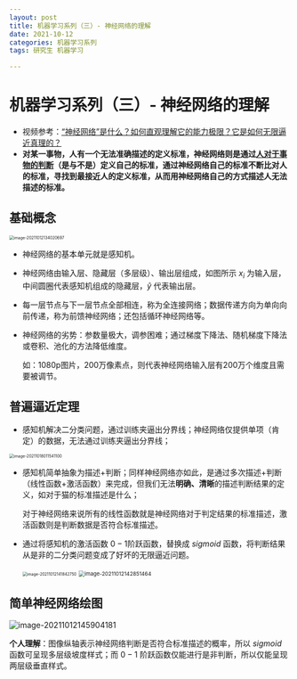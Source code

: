 ```yaml
---
layout: post
title: 机器学习系列（三）- 神经网络的理解
date: 2021-10-12
categories: 机器学习系列
tags: 研究生 机器学习

---
```


# 机器学习系列（三）- 神经网络的理解

- 视频参考：[“神经网络”是什么？如何直观理解它的能力极限？它是如何无限逼近真理的？](https://www.bilibili.com/video/BV1Yo4y1k7yU)
- **对某一事物，人有一个无法准确描述的定义标准，神经网络则是通过<u>人对于事物的判断</u>（是与不是）定义自己的标准，通过神经网络自己的标准不断比对人的标准，寻找到最接近人的定义标准，从而用神经网络自己的方式描述人无法描述的标准。**

## 基础概念

<img src="http://markdown.zzzbook.cn/image-20211012134020697.png" alt="image-20211012134020697" style="zoom:50%;" />

- 神经网络的基本单元就是感知机。

- 神经网络由输入层、隐藏层（多层级）、输出层组成，如图所示 $x_i$ 为输入层，中间圆圈代表感知机组成的隐藏层，$\widehat{y}$ 代表输出层。

- 每一层节点与下一层节点全部相连，称为全连接网络；数据传递方向为单向向前传递，称为前馈神经网络；还包括循环神经网络等。

- 神经网络的劣势：参数量极大，调参困难；通过梯度下降法、随机梯度下降法或卷积、池化的方法降低维度。

  如：1080p图片，200万像素点，则代表神经网络输入层有200万个维度且需要被调节。

## 普遍逼近定理

- 感知机解决二分类问题，通过训练夹逼出分界线；神经网络仅提供单项（肯定）的数据，无法通过训练夹逼出分界线；

<img src="http://markdown.zzzbook.cn/image-20211018011541100.png" alt="image-20211018011541100" style="zoom:50%;" />

- 感知机简单抽象为描述+判断；同样神经网络亦如此，是通过多次描述+判断（线性函数+激活函数）来完成，但我们无法**明确、清晰**的描述判断结果的定义，如对于猫的标准描述是什么；

  对于神经网络来说所有的线性函数就是神经网络对于判定结果的标准描述，激活函数则是判断数据是否符合标准描述。

- 通过将感知机的激活函数 $0-1$阶跃函数，替换成 $sigmoid$ 函数，将判断结果从是非的二分类问题变成了好坏的无限逼近问题。

  <img src="http://markdown.zzzbook.cn/image-20211012141842750.png" alt="image-20211012141842750" style="zoom:50%;" />
  
  <img src="http://markdown.zzzbook.cn/image-20211012142851464.png" alt="image-20211012142851464" style="zoom: 67%;" />

## 简单神经网络绘图

![image-20211012145904181](http://markdown.zzzbook.cn/image-20211012145904181.png)

**个人理解**：图像纵轴表示神经网络判断是否符合标准描述的概率，所以 $sigmoid$ 函数可呈现多层级坡度样式；而 $0-1$ 阶跃函数仅能进行是非判断，所以仅能呈现两层级垂直样式。

